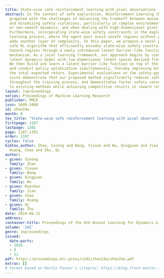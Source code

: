 ```yaml
---
title: State-wise safe reinforcement learning with pixel observations
abstract: In the context of safe exploration, Reinforcement Learning (RL) has long
  grappled with the challenges of balancing the tradeoff between maximizing rewards
  and minimizing safety violations, particularly in complex environments with contact-rich
  or non-smooth dynamics, and when dealing with high-dimensional pixel observations.
  Furthermore, incorporating state-wise safety constraints in the exploration and
  learning process, where the agent must avoid unsafe regions without prior knowledge,
  adds another layer of complexity. In this paper, we propose a novel pixel-observation
  safe RL algorithm that efficiently encodes state-wise safety constraints with unknown
  hazard regions through a newly introduced latent barrier-like function learning
  mechanism. As a joint learning framework, our approach begins by constructing a
  latent dynamics model with low-dimensional latent spaces derived from pixel observations.
  We then build and learn a latent barrier-like function on top of the latent dynamics
  and conduct policy optimization simultaneously, thereby improving both safety and
  the total expected return. Experimental evaluations on the safety-gym benchmark
  suite demonstrate that our proposed method significantly reduces safety violations
  throughout the training process, and demonstrates faster safety convergence compared
  to existing methods while achieving competitive results in reward return.
layout: inproceedings
series: Proceedings of Machine Learning Research
publisher: PMLR
issn: 2640-3498
id: zhan24a
month: 0
tex_title: "State-wise safe reinforcement learning with pixel observations"
firstpage: 1187
lastpage: 1201
page: 1187-1201
order: 1187
cycles: false
bibtex_author: Zhan, Sinong and Wang, Yixuan and Wu, Qingyuan and Jiao, Ruochen and
  Huang, Chao and Zhu, Qi
author:
- given: Sinong
  family: Zhan
- given: Yixuan
  family: Wang
- given: Qingyuan
  family: Wu
- given: Ruochen
  family: Jiao
- given: Chao
  family: Huang
- given: Qi
  family: Zhu
date: 2024-06-11
address:
container-title: Proceedings of the 6th Annual Learning for Dynamics & Control Conference
volume: '242'
genre: inproceedings
issued:
  date-parts:
  - 2024
  - 6
  - 11
pdf: https://proceedings.mlr.press/v242/zhan24a/zhan24a.pdf
extras: []
# Format based on Martin Fenner's citeproc: https://blog.front-matter.io/posts/citeproc-yaml-for-bibliographies/
---
```

